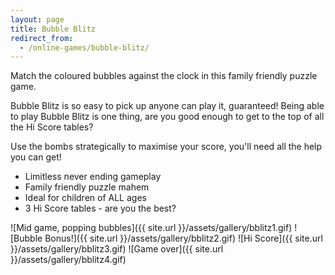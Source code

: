 ```yaml
---
layout: page
title: Bubble Blitz
redirect_from:
  - /online-games/bubble-blitz/
---
```

Match the coloured bubbles against the clock in this family friendly puzzle game.

Bubble Blitz is so easy to pick up anyone can play it, guaranteed! Being able to play Bubble Blitz is one thing, are you good enough to get to the top of all the Hi Score tables?

Use the bombs strategically to maximise your score, you'll need all the help you can get!

- Limitless never ending gameplay
- Family friendly puzzle mahem
- Ideal for children of ALL ages
- 3 Hi Score tables - are you the best?

<div class="gallery" markdown="1">

![Mid game, popping bubbles]({{ site.url }}/assets/gallery/bblitz1.gif)
![Bubble Bonus!]({{ site.url }}/assets/gallery/bblitz2.gif)
![Hi Score]({{ site.url }}/assets/gallery/bblitz3.gif)
![Game over]({{ site.url }}/assets/gallery/bblitz4.gif)

</div>

